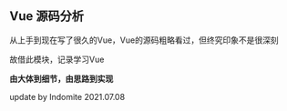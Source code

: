 ## Vue 源码分析

从上手到现在写了很久的Vue，Vue的源码粗略看过，但终究印象不是很深刻

故借此模块，记录学习Vue

**由大体到细节，由思路到实现**



update by Indomite 2021.07.08

